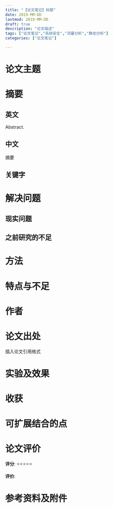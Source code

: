 ```yaml
---
title: "【论文笔记】标题"
date: 2019-MM-DD
lastmod: 2019-MM-DD
draft: true
description: "论文描述"
tags: ["论文笔记","系统安全","流量分析","静态分析"]
categories: ["论文笔记"]

---
```


# 论文主题

# 摘要
## 英文 
Abstract. 
## 中文
摘要 
## 关键字

# 解决问题
## 现实问题
## 之前研究的不足
# 方法

# 特点与不足

# 作者

# 论文出处
插入论文引用格式 

# 实验及效果
# 收获
# 可扩展结合的点
# 论文评价
**评分**: ⭐⭐⭐⭐⭐

**评价**:

# 参考资料及附件
